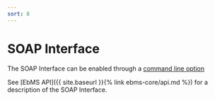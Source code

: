 ```yaml
---
sort: 8
---
```


# SOAP Interface

The SOAP Interface can be enabled through a [command line option](/ebms-admin/command.html#start-with-soap-interface)

See [EbMS API]({{ site.baseurl }}{% link ebms-core/api.md %}) for a description of the SOAP Interface.